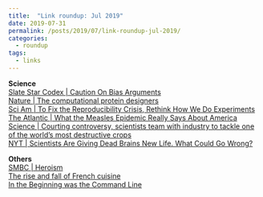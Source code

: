 ```yaml
---
title:  "Link roundup: Jul 2019"
date: 2019-07-31
permalink: /posts/2019/07/link-roundup-jul-2019/
categories: 
  - roundup
tags:
  - links
---
```

  
**Science**  
[Slate Star Codex \| Caution On Bias Arguments](https://slatestarcodex.com/2019/07/17/caution-on-bias-arguments/)  
[Nature \| The computational protein designers](https://www.nature.com/articles/d41586-019-02251-x)  
[Sci Am \| To Fix the Reproducibility Crisis, Rethink How We Do Experiments](https://blogs.scientificamerican.com/observations/to-fix-the-reproducibility-crisis-rethink-how-we-do-experiments/)  
[The Atlantic \| What the Measles Epidemic Really Says About America](https://www.theatlantic.com/magazine/archive/2019/08/measles-as-metaphor/592756/)  
[Science \| Courting controversy, scientists team with industry to tackle one of the world’s most destructive crops](https://www.sciencemag.org/news/2019/07/courting-controversy-scientists-team-industry-tackle-one-world-s-most-destructive-crops?rss=1)  
[NYT \| Scientists Are Giving Dead Brains New Life. What Could Go Wrong?](https://www.nytimes.com/2019/07/02/magazine/dead-pig-brains-reanimation.html)  
  
**Others**  
[SMBC \| Heroism](https://www.smbc-comics.com/comic/heroism)  
[The rise and fall of French cuisine ](https://www.theguardian.com/food/2019/jul/16/the-rise-and-fall-of-french-cuisine)  
[In the Beginning was the Command Line](http://cristal.inria.fr/~weis/info/commandline.html)  

